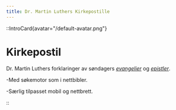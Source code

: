 ```yaml
---
title: Dr. Martin Luthers Kirkepostille
---
```


::IntroCard{avatar="/default-avatar.png"}

# Kirkepostil

Dr. Martin Luthers forklaringer av søndagers [_evangelier_](list?category=Alle&tags=Evangelium&series=Alle ) og [_epistler_](list?category=Alle&tags=Epistel&series=Alle ).  

-Med søkemotor som i nettbibler.  

-Særlig tilpasset mobil og nettbrett.

::